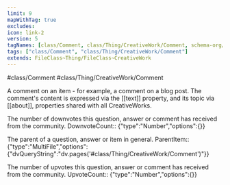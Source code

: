 ```yaml
---
limit: 9
mapWithTag: true
excludes:
icon: link-2
version: 5
tagNames: [class/Comment, class/Thing/CreativeWork/Comment, schema-org/Comment]
tags: ["class/Comment", "class/Thing/CreativeWork/Comment"]
extends: FileClass~Thing/FileClass~CreativeWork
---
```


#class/Comment
#class/Thing/CreativeWork/Comment


A comment on an item - for example, a comment on a blog post. The comment's content is expressed via the [[text]] property, and its topic via [[about]], properties shared with all CreativeWorks.


The number of downvotes this question, answer or comment has received from the community.
DownvoteCount:: {"type":"Number","options":{}}

The parent of a question, answer or item in general.
ParentItem:: {"type":"MultiFile","options":{"dvQueryString":"dv.pages('#class/Thing/CreativeWork/Comment')"}}

The number of upvotes this question, answer or comment has received from the community.
UpvoteCount:: {"type":"Number","options":{}}
